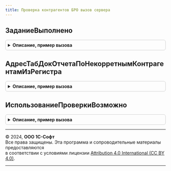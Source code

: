 ```yaml
---
title: Проверка контрагентов БРО вызов сервера
---
```



## ЗаданиеВыполнено
<details style="margin: 1em 0; padding: 0.5em; border: 1px solid #ccc; border-radius: 6px;">

<summary style="font-weight: bold; cursor: pointer;">Описание, пример вызова</summary>

```bsl

Функция ЗаданиеВыполнено(Знач ИдентификаторЗадания) Экспорт
```

Пример вызова
```bsl
Результат = ПроверкаКонтрагентовБРОВызовСервера.ЗаданиеВыполнено(ИдентификаторЗадания) 
```
</details>

## АдресТабДокОтчетаПоНекорретнымКонтрагентамИзРегистра
<details style="margin: 1em 0; padding: 0.5em; border: 1px solid #ccc; border-radius: 6px;">

<summary style="font-weight: bold; cursor: pointer;">Описание, пример вызова</summary>

```bsl

Функция АдресТабДокОтчетаПоНекорретнымКонтрагентамИзРегистра(Ссылка) Экспорт
```

Пример вызова
```bsl
Результат = ПроверкаКонтрагентовБРОВызовСервера.АдресТабДокОтчетаПоНекорретнымКонтрагентамИзРегистра(Ссылка) 
```
</details>

## ИспользованиеПроверкиВозможно
<details style="margin: 1em 0; padding: 0.5em; border: 1px solid #ccc; border-radius: 6px;">

<summary style="font-weight: bold; cursor: pointer;">Описание, пример вызова</summary>

```bsl

Функция ИспользованиеПроверкиВозможно() Экспорт
```

Пример вызова
```bsl
Результат = ПроверкаКонтрагентовБРОВызовСервера.ИспользованиеПроверкиВозможно() 
```
</details>

---

© 2024, **ООО 1С-Софт**  
Все права защищены. Эта программа и сопроводительные материалы предоставляются  
в соответствии с условиями лицензии [Attribution 4.0 International (CC BY 4.0)](https://creativecommons.org/licenses/by/4.0/legalcode).

---
